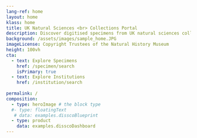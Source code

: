 ```yaml
---
lang-ref: home
layout: home
klass: home
title: UK Natural Sciences <br> Collections Portal
description: Discover digitised specimens from UK natural sciences collections
background: /assets/images/sample_home.JPG
imageLicense: Copyright Trustees of the Natural History Museum
height: 100vh
cta:
  - text: Explore Specimens
    href: /specimen/search
    isPrimary: true
  - text: Explore Institutions
    href: /institution/search
 
permalink: /
composition:
  - type: heroImage # the block type
  #- type: floatingText
   # data: examples.disscoBlueprint
  - type: product
    data: examples.disscoDashboard
---
```



